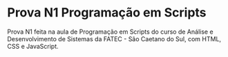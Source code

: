 # Prova N1 Programação em Scripts
Prova N1 feita na aula de Programação em Scripts do curso de Análise e Desenvolvimento de Sistemas da FATEC - São Caetano do Sul, com HTML, CSS e JavaScript.
